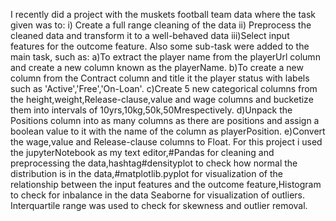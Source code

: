  I recently did a project with the muskets football team data where the task given was to:
 i) Create a full range cleaning of the data
 ii) Preprocess the cleaned data and transform it to a well-behaved data
 iii)Select input features for the outcome feature.
Also some sub-task were added to the main task, such as:
a)To extract the player name from the playerUrl column and create a new column known as the playerName.
 b)To create a new column from the Contract column and title it the player status with labels such as 'Active','Free','On-Loan'.
 c)Create 5 new categorical columns from the height,weight,Release-clause,value and wage columns and bucketize them into intervals of 10yrs,10kg,50k,50Mrespectively.
 d)Unpack the Positions column into as many columns as there are positions and assign a boolean value to it with the name of the column as playerPosition.
 e)Convert the wage,value and Release-clause columns to Float.
For this project i used the jupyterNotebook as my text editor,#Pandas for cleaning and preprocessing the data,hashtag#densityplot to check how normal the
distribution is in the data,#matplotlib.pyplot for visualization of the relationship between the input features and the outcome feature,Histogram to check for inbalance in the data
Seaborne for visualization of outliers. Interquartile range was used to check for skewness and outlier removal.
